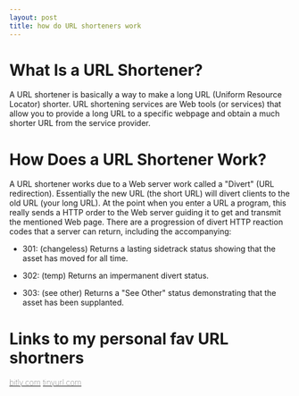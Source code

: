```yaml
---
layout: post
title: how do URL shorteners work
---
```


<h1>What Is a URL Shortener?</h1>


A URL shortener is basically a way to make a long URL (Uniform Resource Locator) shorter.  URL shortening services are Web tools (or services) that allow you to provide a long URL to a specific webpage and obtain a much shorter URL from the service provider.


<h1>How Does a URL Shortener Work?</h1>

A URL shortener works due to a Web server work called a "Divert" (URL redirection). Essentially the new URL (the short URL) will divert clients to the old URL (your long URL). At the point when you enter a URL a program, this really sends a HTTP order to the Web server guiding it to get and transmit the mentioned Web page. There are a progression of divert HTTP reaction codes that a server can return, including the accompanying: 

- 301: (changeless) Returns a lasting sidetrack status showing that the asset has moved for all 	time. 

- 302: (temp) Returns an impermanent divert status. 

- 303: (see other) Returns a "See Other" status demonstrating that the asset has been supplanted.

<h1>Links to my personal fav URL shortners</h1>

<a style="font-weight: 30" href="https://bitly.com/">bitly.com</a>
<a style="font-weight: 30" href="https://tinyurl.com/">tinyurl.com</a>

